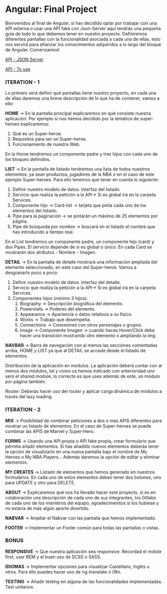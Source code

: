 # Angular: Final Project

Bienvenidos al final de Angular, si has decidido optar por trabajar con una API externa o usar una API fake con Json-Server aquí tendrás una pequeña guía de todo lo que debemos tener en nuestro proyecto. Definiremos diferentes pantallas con la funcionalidad asociada a cada una de ellas, esto nos servirá para afianzar los conocimientos adquiridos a lo largo del bloque de Angular. Comenzamos!

[API - JSON Server](./13-api-json-server.md)

[API - To use](./14-api-to-use.md)

### ITERATION - 1

Lo primero será definir qué pantallas tiene nuestro proyecto, en cada una de ellas daremos una breve descripción de lo que ha de contener, vamos a ello:

**HOME** → En la pantalla principal explicaremos en qué consiste nuestra aplicación. Por ejemplo si nos hemos decidido por la temática de super-heroes explicaremos:

1. Qué es un Super-heroe.
2. Requisitos para ser un Super-heroe.
3. Funcionamiento de nuestra Web.

En la Home tendremos un componente padre y tres hijos con cada uno de los bloques definidos.

**LIST** → En la pantalla de listado tendremos una lista de todos nuestros elementos, ya sean productos, jugadores de la NBA o en el caso de este ejemplo Super-heroes. Para ello tenemos que tener en cuenta lo siguiente:

1. Definir nuestro modelo de datos. Interfaz del listado.
2. Servicio que realiza la petición a la API→ Si es global irá en la carpeta Services.
3. Componente hijo → Card-list → tarjeta que pinta cada uno de los elementos del listado.
4. Pipe para la paginación → se pintarán un máximo de 25 elementos por página.
5. Pipe de búsqueda por nombre → buscará en el listado el nombre que has introducido a tiempo real.

En el List tendremos un componente padre, un componente hijo (card) y dos Pipes. El servicio depende de si es global o único. En cada Card se mostrarán dos atributos - Nombre - Imagen.

**DETAIL** → En la pantalla de detalle mostrará una información ampliada del elemento seleccionado, en este caso del Super-heroe. Vamos a desgranarlo poco a poco:

1. Definir nuestro modelo de datos. Interfaz del detalle.
2. Servicio que realiza la petición a la API→ Si es global irá en la carpeta Services.
3. Componentes hijos (mínimo 3 hijos):
    1. Biography → Descripción biográfica del elemento.
    2. Powerstats → Poderes del elemento.
    3. Appearance → Apariencia o datos relativos a su físico.
    4. Works → Trabajo que desempeña.
    5. Connections → Conexiones con otros personajes o grupos.
    6. Image → Componente Imagen → cuando haces Hover/Click debe hacer una transición mostrando otro elemento o ampliando la img.
    

**NAVBAR** → Barra de navegación con al menos las secciones comentadas arriba, HOME y LIST ya que al DETAIL se accede desde el listado de elementos.

Distribución de la aplicación en módulos. La aplicación deberá contar con al menos dos módulos, tal y como os hemos indicado con anterioridad uno será el shared.module, lo correcto es que uses además de este, un módulo por página también.

Router: Deberás hacer uso del router y aplicar carga dinámica de módulos a través del lazy loading.

### ITERATION - 2

**MIX** → Posibilidad de combinar peticiones a dos o más APIS diferentes para mostrar un listado de elementos. En el caso de Super-heroes se puede combinar las APIS de Marvel y Super-Hero. 

**FORMS** → Usando una API propia o API fake propia, crear formulario que permita añadir elementos. Si has añadido nuevos elementos deberás tener la opción de visualizarlo en una nueva pantalla bajo el nombre de My Heroes o My NBA Players... Además daremos la opción de editar y eliminar elementos.

**MY CREATES** → Listado de elementos que hemos generado en nuestros formularios. En cada uno de estos elementos deben tener dos botones, uno para UPDATE y otro para DELETE.

**ABOUT** → Explicaremos qué nos ha llevado hacer este proyecto, si es en colaboración una descripción de cada uno de sus integrantes, los Gitlabs de cada uno de los miembros del equipo, agradecimeintos si los hubiese y no estaría de más algún aporte divertido.

**NABVAR** → Ampliar el Nabvar con las pantalla que hemos implementado.

**FOOTER** → Implementar un Footer común para todas las pantallas o vistas.

### BONUS

**RESPONSIVE** → Que nuestra aplicación sea responsive. Recordad el mobile first, usar BEM y el buen uso de SCSS o SASS.

**IDIOMAS** → Implementar opciones para visualizar Castellano, Inglés u otros. Para ello puedes hacer uso de ng-translate o i18n.

**TESTING** → Añadir testing en alguna de las funcionalidades implementadas. Test unitarios.